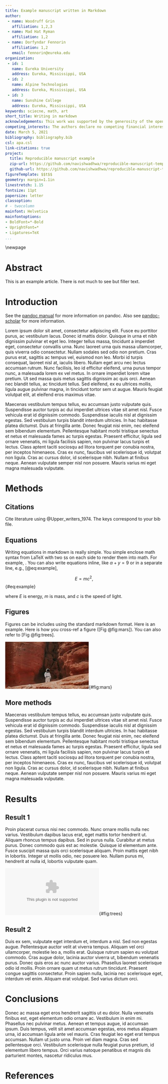 ```yaml
---
title: Example manuscript written in Markdown
author:
 - name: Woodruff Grin
   affiliation: 1,2,3
 - name: Mad Hat Ryman
   affiliation: 1,2
 - name: Dorfyndar Fennorin
   affiliation: 1,2
   email: fennorin@eureka.edu
organization:
 - id: 1
   name: Eureka University
   address: Eureka, Mississippi, USA
 - id: 2
   name: Alpine Technologies
   address: Eureka, Mississippi, USA
 - id: 3
   name: Sunshine College
   address: Eureka, Mississippi, USA
keywords: sciecne, math, art
short_title: Writing in markdown
acknowledgements: This work was supported by the generosity of the open-source community.
competing_interests: The authors declare no competing financial interests.
date: March 5, 2021
bibliography: bibliography.bib
csl: apa.csl
link-citations: true
project:
  title: Reproducible manuscript example
  zip-url: https://github.com/navishwadhwa/reproducible-manuscript-template/archive/main.zip
  github-url: https://github.com/navishwadhwa/reproducible-manuscript-template/
figureTemplate: $$t$$
geometry: margin=1.1in
linestretch: 1.15
fontsize: 11pt
papersize: letter
classoption:
# - twocolumn
mainfont: Helvetica
mainfontoptions:
- BoldFont=*-Bold
- UprightFont=*
- Ligatures=TeX
...
```


\newpage
# Abstract
This is an example article.  There is not much to see but filler text.

# Introduction
See the [pandoc manual](http://pandoc.org/MANUAL.html) for more information on
pandoc. Also see [pandoc-scholar](https://github.com/pandoc-scholar/pandoc-scholar) for more information.

Lorem ipsum dolor sit amet, consectetur adipiscing elit. Fusce eu porttitor purus, ac vestibulum lacus. Donec id mattis dolor. Quisque in urna et nibh dignissim pulvinar et eget leo. Integer tellus massa, tincidunt a imperdiet eget, consectetur convallis urna. Nunc laoreet urna quis massa ullamcorper, quis viverra odio consectetur. Nullam sodales sed odio non pretium. Cras purus erat, sagittis ac tempus vel, euismod non leo. Morbi id turpis consequat, laoreet nisl at, iaculis libero. Nullam eget arcu nec lectus accumsan rutrum. Nunc facilisis, leo id efficitur eleifend, urna purus tempor nunc, a malesuada lorem ex vel metus. In ornare imperdiet lorem vitae pretium. Ut sed massa quis metus sagittis dignissim ac quis orci. Aenean nec blandit tellus, ac tincidunt tellus. Sed eleifend, ex eu ultrices mollis, ligula augue pulvinar magna, in tincidunt tortor sem ut augue. Mauris feugiat volutpat elit, at eleifend eros maximus vitae.

Maecenas vestibulum tempus tellus, eu accumsan justo vulputate quis. Suspendisse auctor turpis ac dui imperdiet ultrices vitae sit amet nisl. Fusce vehicula erat id dignissim commodo. Suspendisse iaculis nisl at dignissim egestas. Sed vestibulum turpis blandit interdum ultricies. In hac habitasse platea dictumst. Duis at fringilla ante. Donec feugiat nisi enim, nec eleifend sem bibendum elementum. Pellentesque habitant morbi tristique senectus et netus et malesuada fames ac turpis egestas. Praesent efficitur, ligula sed ornare venenatis, mi ligula facilisis sapien, non pulvinar lacus turpis et lectus. Class aptent taciti sociosqu ad litora torquent per conubia nostra, per inceptos himenaeos. Cras ex nunc, faucibus vel scelerisque id, volutpat non ligula. Cras ac cursus dolor, id scelerisque nibh. Nullam at finibus neque. Aenean vulputate semper nisl non posuere. Mauris varius mi eget magna malesuada vulputate.


# Methods

## Citations
Cite literature using @Upper_writers_1974. The keys correspond to your bib file.

## Equations

Writing equations in markdown is really simple. You simple enclose math syntax from LaTeX with two `$`s on each side to render them into math. For example, . You can also write equations inline, like $\alpha + y = 9$ or in a separate line, e.g., [@eq:example],

$$
    E = m c^2, 
$$ {#eq:example}

where $E$ is energy, $m$ is mass, and $c$ is the speed of light. 

## Figures

Figures can be includes using the standard markdown format. Here is an example. Here is how you cross-ref a figure ([Fig @fig:mars]). You can also refer to [Fig @fig:trees].

![Insert figure caption here.](figures/mars.jpg){#fig:mars}

## More methods 

Maecenas vestibulum tempus tellus, eu accumsan justo vulputate quis. Suspendisse auctor turpis ac dui imperdiet ultrices vitae sit amet nisl. Fusce vehicula erat id dignissim commodo. Suspendisse iaculis nisl at dignissim egestas. Sed vestibulum turpis blandit interdum ultricies. In hac habitasse platea dictumst. Duis at fringilla ante. Donec feugiat nisi enim, nec eleifend sem bibendum elementum. Pellentesque habitant morbi tristique senectus et netus et malesuada fames ac turpis egestas. Praesent efficitur, ligula sed ornare venenatis, mi ligula facilisis sapien, non pulvinar lacus turpis et lectus. Class aptent taciti sociosqu ad litora torquent per conubia nostra, per inceptos himenaeos. Cras ex nunc, faucibus vel scelerisque id, volutpat non ligula. Cras ac cursus dolor, id scelerisque nibh. Nullam at finibus neque. Aenean vulputate semper nisl non posuere. Mauris varius mi eget magna malesuada vulputate.

# Results

## Result 1
Proin placerat cursus nisi nec commodo. Nunc ornare mollis nulla nec varius. Vestibulum dapibus lacus erat, eget mattis tortor hendrerit ut. Aliquam rhoncus tempus dapibus. Sed in purus nulla. Curabitur at metus purus. Donec commodo quis est ac molestie. Quisque id elementum ante. Fusce suscipit massa quis orci scelerisque aliquam. Proin mattis eget nibh in lobortis. Integer ut mollis odio, nec posuere leo. Nullam purus mi, hendrerit at nulla id, lobortis vulputate quam.

![Tree heights for the different trees, and mean tree height.](figures/tree-heights.eps){#fig:trees}

## Result 2
Duis ex sem, vulputate eget interdum et, interdum a nisl. Sed non egestas augue. Pellentesque auctor velit at viverra tempus. Aliquam vel orci ullamcorper, molestie leo a, mollis erat. Quisque rutrum sapien eu volutpat commodo. Cras augue dolor, lacinia auctor viverra ut, bibendum venenatis purus. Donec quis eros ac nunc auctor varius. Phasellus laoreet scelerisque odio id mollis. Proin ornare quam ut metus rutrum tincidunt. Praesent congue sagittis consectetur. Proin sapien nulla, lacinia nec scelerisque eget, interdum vel enim. Aliquam erat volutpat. Sed varius dictum orci.

# Conclusions
Donec ac massa eget eros hendrerit sagittis ut eu dolor. Nulla venenatis finibus est, eget elementum odio ornare ac. Vestibulum in enim mi. Phasellus nec pulvinar metus. Aenean et tempus augue, id accumsan ipsum. Duis tempus, velit sit amet accumsan egestas, eros metus aliquam urna, id accumsan ligula ante vel mauris. Cras feugiat leo eget erat tempus accumsan. Nullam ut justo urna. Proin vel diam magna. Cras sed pellentesque orci. Vestibulum scelerisque nulla feugiat purus pretium, id elementum libero tempus. Orci varius natoque penatibus et magnis dis parturient montes, nascetur ridiculus mus.

# References
